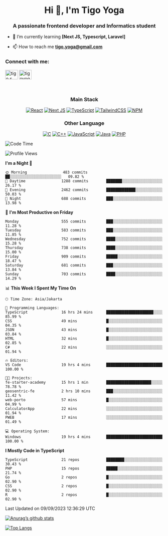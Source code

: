 
<h1 align="center">Hi 👋, I'm Tigo Yoga</h1>
<h3 align="center">A passionate frontend developer and Informatics student</h3>

- 🌱 I’m currently learning **[Next JS, Typescript, Laravel]**

- 📫 How to reach me **tigo.yoga@gmail.com**

<h3 align="left">Connect with me:</h3>
<p align="left">
<a href="https://linkedin.com/in/tigo s yoga" target="blank"><img align="center" src="https://raw.githubusercontent.com/rahuldkjain/github-profile-readme-generator/master/src/images/icons/Social/linked-in-alt.svg" alt="tigo s yoga" height="30" width="40" /></a>
<a href="https://instagram.com/tigoyoga" target="blank"><img align="center" src="https://raw.githubusercontent.com/rahuldkjain/github-profile-readme-generator/master/src/images/icons/Social/instagram.svg" alt="tigoyoga" height="30" width="40" /></a>
</p>

<br/>


<h3 align="center">Main Stack</h3>
<div align="center">
  
  <a href="">![React](https://img.shields.io/badge/react-%2320232a.svg?style=for-the-badge&logo=react&logoColor=%2361DAFB)</a>
  <a href="">![Next JS](https://img.shields.io/badge/Next-black?style=for-the-badge&logo=next.js&logoColor=white)</a>
   <a href="">![TypeScript](https://img.shields.io/badge/typescript-%23007ACC.svg?style=for-the-badge&logo=typescript&logoColor=white)</a>
  <a href="">![TailwindCSS](https://img.shields.io/badge/tailwindcss-%2338B2AC.svg?style=for-the-badge&logo=tailwind-css&logoColor=white)</a>
  <a href="">![NPM](https://img.shields.io/badge/NPM-%23000000.svg?style=for-the-badge&logo=npm&logoColor=white)</a>
</div>
<h3 align="center">Other Language</h3>
<div align="center">
  
  <a href="">![C](https://img.shields.io/badge/c-%2300599C.svg?style=for-the-badge&logo=c&logoColor=white)</a>
  <a href="">![C++](https://img.shields.io/badge/c++-%2300599C.svg?style=for-the-badge&logo=c%2B%2B&logoColor=white)</a>
  <a href="">![JavaScript](https://img.shields.io/badge/javascript-%23323330.svg?style=for-the-badge&logo=javascript&logoColor=%23F7DF1E)</a>
  <a href="">![Java](https://img.shields.io/badge/java-%23ED8B00.svg?style=for-the-badge&logo=java&logoColor=white)</a>
  <a href="">![PHP](https://img.shields.io/badge/php-%23777BB4.svg?style=for-the-badge&logo=php&logoColor=white)</a>
</div>

<!--START_SECTION:waka-->
![Code Time](http://img.shields.io/badge/Code%20Time-496%20hrs%2032%20mins-blue)

![Profile Views](http://img.shields.io/badge/Profile%20Views-4-blue)

**I'm a Night 🦉** 

```text
🌞 Morning                483 commits         ██░░░░░░░░░░░░░░░░░░░░░░░   09.82 % 
🌆 Daytime                1288 commits        ███████░░░░░░░░░░░░░░░░░░   26.17 % 
🌃 Evening                2462 commits        █████████████░░░░░░░░░░░░   50.03 % 
🌙 Night                  688 commits         ███░░░░░░░░░░░░░░░░░░░░░░   13.98 % 
```
📅 **I'm Most Productive on Friday** 

```text
Monday                   555 commits         ███░░░░░░░░░░░░░░░░░░░░░░   11.28 % 
Tuesday                  583 commits         ███░░░░░░░░░░░░░░░░░░░░░░   11.85 % 
Wednesday                752 commits         ████░░░░░░░░░░░░░░░░░░░░░   15.28 % 
Thursday                 738 commits         ████░░░░░░░░░░░░░░░░░░░░░   15.00 % 
Friday                   909 commits         █████░░░░░░░░░░░░░░░░░░░░   18.47 % 
Saturday                 681 commits         ███░░░░░░░░░░░░░░░░░░░░░░   13.84 % 
Sunday                   703 commits         ████░░░░░░░░░░░░░░░░░░░░░   14.29 % 
```


📊 **This Week I Spent My Time On** 

```text
🕑︎ Time Zone: Asia/Jakarta

💬 Programming Languages: 
TypeScript               16 hrs 24 mins      █████████████████████░░░░   85.99 % 
CSS                      49 mins             █░░░░░░░░░░░░░░░░░░░░░░░░   04.35 % 
JSON                     43 mins             █░░░░░░░░░░░░░░░░░░░░░░░░   03.84 % 
HTML                     32 mins             █░░░░░░░░░░░░░░░░░░░░░░░░   02.85 % 
C#                       22 mins             ░░░░░░░░░░░░░░░░░░░░░░░░░   01.94 % 

🔥 Editors: 
VS Code                  19 hrs 4 mins       █████████████████████████   100.00 % 

🐱‍💻 Projects: 
fe-starter-academy       15 hrs 1 min        ████████████████████░░░░░   78.78 % 
geosentric-fe            2 hrs 10 mins       ███░░░░░░░░░░░░░░░░░░░░░░   11.42 % 
web-porto                57 mins             █░░░░░░░░░░░░░░░░░░░░░░░░   04.99 % 
CalculatorApp            22 mins             ░░░░░░░░░░░░░░░░░░░░░░░░░   01.94 % 
PWEB                     17 mins             ░░░░░░░░░░░░░░░░░░░░░░░░░   01.49 % 

💻 Operating System: 
Windows                  19 hrs 4 mins       █████████████████████████   100.00 % 
```

**I Mostly Code in TypeScript** 

```text
TypeScript               21 repos            ████████░░░░░░░░░░░░░░░░░   30.43 % 
PHP                      15 repos            █████░░░░░░░░░░░░░░░░░░░░   21.74 % 
Go                       2 repos             █░░░░░░░░░░░░░░░░░░░░░░░░   02.90 % 
CSS                      2 repos             █░░░░░░░░░░░░░░░░░░░░░░░░   02.90 % 
R                        2 repos             █░░░░░░░░░░░░░░░░░░░░░░░░   02.90 % 
```




 Last Updated on 09/09/2023 12:36:29 UTC
<!--END_SECTION:waka-->

[![Anurag’s github stats](https://github-readme-stats.vercel.app/api?username=tigoyoga)](https://github.com/tigoyoga)

[![Top Langs](https://github-readme-stats.vercel.app/api/top-langs/?username=tigoyoga&layout=compact)](https://github.com/tigoyoga)
